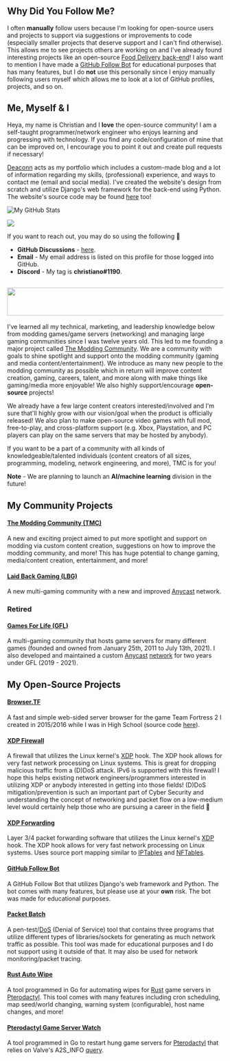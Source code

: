 ## Why Did You Follow Me?
I often **manually** follow users because I'm looking for open-source users and projects to support via suggestions or improvements to code (especially smaller projects that deserve support and I can't find otherwise). This allows me to see projects others are working on and I've already found interesting projects like an open-source [Food Delivery back-end](https://github.com/Crunch-Garage/food-delivery)! I also want to mention I have made a [GitHub Follow Bot](https://github.com/gamemann/GitHub-Follow-Bot) for educational purposes that has many features, but I do **not** use this personally since I enjoy manually following users myself which allows me to look at a lot of GitHub profiles, projects, and so on.

## Me, Myself & I
Heya, my name is Christian and I **love** the open-source community! I am a self-taught programmer/network engineer who enjoys learning and progressing with technology. If you find any code/configuration of mine that can be improved on, I encourage you to point it out and create pull requests if necessary!

[Deaconn](https://deaconn.net/) acts as my portfolio which includes a custom-made blog and a lot of information regarding my skills, (professional) experience, and ways to contact me (email and social media). I've created the website's design from scratch and utilize Django's web framework for the back-end using Python. The website's source code may be found [here](https://github.com/Deaconn-net/back-bone) too!

![My GitHub Stats](https://github-readme-stats.vercel.app/api?username=gamemann&show_icons=true&theme=blue-green&count_private=true&include_all_commits=true&border_color=001F1E&text_color=09d672&icon_color=00C2C2&title_color=00F1E9&custom_title=My%20Stats)

![](https://komarev.com/ghpvc/?username=gamemann&label=Views&color=116262)

If you want to reach out, you may do so using the following 🙂
* **GitHub Discussions** - [here](https://github.com/gamemann/gamemann/discussions/categories/reach-out).
* **Email** - My email address is listed on this profile for those logged into GitHub.
* **Discord** - My tag is **christiano#1190**.

## <a href="https://moddingcommunity.com/forums/topic/7-our-vision-goals-partner-proposal/#comment-7" target="_blank"><img src="https://user-images.githubusercontent.com/6509565/188262424-ff26c377-d85e-4922-9ba2-dae15d83c39e.png" data-canonical-src="https://user-images.githubusercontent.com/6509565/188262424-ff26c377-d85e-4922-9ba2-dae15d83c39e.png" width="600" height="65" /></a>

I've learned all my technical, marketing, and leadership knowledge below from modding games/game servers (networking) and managing large gaming communities since I was twelve years old. This led to me founding a major project called [The Modding Community](https://moddingcommunity.com/forums/topic/7-our-vision-goals-partner-proposal/#comment-7). We are a community with goals to shine spotlight and support onto the modding community (gaming and media content/entertainment). We introduce as many new people to the modding community as possible which in return will improve content creation, gaming, careers, talent, and more along with make things like gaming/media more enjoyable! We also highly support/encourage **open-source** projects!

We already have a few large content creators interested/involved and I'm sure that'll highly grow with our vision/goal when the product is officially released! We also plan to make open-source video games with full mod, free-to-play, and cross-platform support (e.g. Xbox, Playstation, and PC players can play on the same servers that may be hosted by anybody).

If you want to be a part of a community with all kinds of knowledgeable/talented individuals (content creators of all sizes, programming, modeling, network engineering, and more), TMC is for you!

**Note** - We are planning to launch an **AI/machine learning** division in the future!

## My Community Projects
#### [The Modding Community (TMC)](https://moddingcommunity.com/forums/topic/7-our-vision-goals-partner-proposal/#comment-7)
A new and exciting project aimed to put more spotlight and support on modding via custom content creation, suggestions on how to improve the modding community, and more! This has huge potential to change gaming, media/content creation, entertainment, and more!

#### [Laid Back Gaming (LBG)](https://lbgaming.co/)
A new multi-gaming community with a new and improved [Anycast](https://www.cloudflare.com/learning/cdn/glossary/anycast-network/) network.

### Retired
#### [Games For Life (GFL)](https://GFLClan.com/)
A multi-gaming community that hosts game servers for many different games (founded and owned from January 25th, 2011 to July 13th, 2021). I also developed and maintained a custom [Anycast](https://www.cloudflare.com/learning/cdn/glossary/anycast-network/) [network](https://gflclan.com/forum/959-gfls-network/) for two years under GFL (2019 - 2021).

## My Open-Source Projects
#### [Browser.TF](https://Browser.tf/)
A fast and simple web-sided server browser for the game Team Fortress 2 I created in 2015/2016 while I was in High School (source code [here](https://github.com/gamemann/Browser.TF)).

#### [XDP Firewall](https://github.com/gamemann/XDP-Firewall)
A firewall that utilizes the Linux kernel's [XDP](https://www.iovisor.org/technology/xdp) hook. The XDP hook allows for very fast network processing on Linux systems. This is great for dropping malicious traffic from a (D)DoS attack. IPv6 is supported with this firewall! I hope this helps existing network engineers/programmers interested in utilizing XDP or anybody interested in getting into those fields! (D)DoS mitigation/prevention is such an important part of Cyber Security and understanding the concept of networking and packet flow on a low-medium level would certainly help those who are pursuing a career in the field 🙂

#### [XDP Forwarding](https://github.com/gamemann/XDP-Forwarding)
Layer 3/4 packet forwarding software that utilizes the Linux kernel's [XDP](https://www.iovisor.org/technology/xdp) hook. The XDP hook allows for very fast network processing on Linux systems. Uses source port mapping similar to [IPTables](https://linux.die.net/man/8/iptables) and [NFTables](https://wiki.nftables.org/wiki-nftables/index.php/Main_Page).

#### [GitHub Follow Bot](https://github.com/gamemann/GitHub-Follower-Bot)
A GitHub Follow Bot that utilizes Django's web framework and Python. The bot comes with many features, but please use at your **own** risk. The bot was made for educational purposes.

#### [Packet Batch](https://github.com/Packet-Batch)
A pen-test/[DoS](https://www.cloudflare.com/learning/ddos/glossary/denial-of-service/) (Denial of Service) tool that contains three programs that utilize different types of libraries/sockets for generating as much network traffic as possible. This tool was made for educational purposes and I do not support using it outside of that. It may also be used for network monitoring/packet tracing.

#### [Rust Auto Wipe](https://github.com/gamemann/Rust-Auto-Wipe)
A tool programmed in Go for automating wipes for [Rust](https://store.steampowered.com/agecheck/app/252490/) game servers in [Pterodactyl](https://pterodactyl.io/). This tool comes with many features including cron scheduling, map seed/world changing, warning system (configurable), host name changes, and more!

#### [Pterodactyl Game Server Watch](https://github.com/gamemann/Pterodactyl-Game-Server-Watch)
A tool programmed in Go to restart hung game servers for [Pterodactyl](https://pterodactyl.io/) that relies on Valve's A2S_INFO [query](https://developer.valvesoftware.com/wiki/Server_queries#A2S_INFO).
